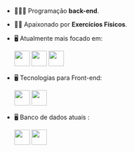 - 👨🏻‍💻 Programação **back-end**.
- 🧗🏼 Apaixonado por **Exercícios Físicos**.
- 🖥️ Atualmente mais focado em:

  <img width='35' height='35' src="https://cdn.jsdelivr.net/gh/devicons/devicon/icons/python/python-original.svg" />
  
  <img width='35' height='35' src="https://cdn.jsdelivr.net/gh/devicons/devicon/icons/django/django-plain.svg" />

  <img  width='35' height='35' src="https://cdn.jsdelivr.net/gh/devicons/devicon/icons/git/git-original.svg" />
  

- 🖥️ Tecnologias para Front-end:

  <img width='35' height='35' src="https://cdn.jsdelivr.net/gh/devicons/devicon/icons/html5/html5-original.svg" />
  
  <img width='35' height='35' src="https://cdn.jsdelivr.net/gh/devicons/devicon/icons/css3/css3-original.svg" />
- 🖥️ Banco de dados atuais :
  
  <img  width='35' height='35' src="https://cdn.jsdelivr.net/gh/devicons/devicon/icons/sqlite/sqlite-original.svg" />
  
   <img  width='35' height='35' src="https://cdn.jsdelivr.net/gh/devicons/devicon/icons/mysql/mysql-original.svg" />
